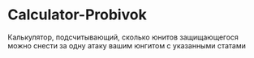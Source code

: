 # Calculator-Probivok
Калькулятор, подсчитывающий, сколько юнитов защищающегося можно снести за одну атаку вашим юнгитом с указанными статами
